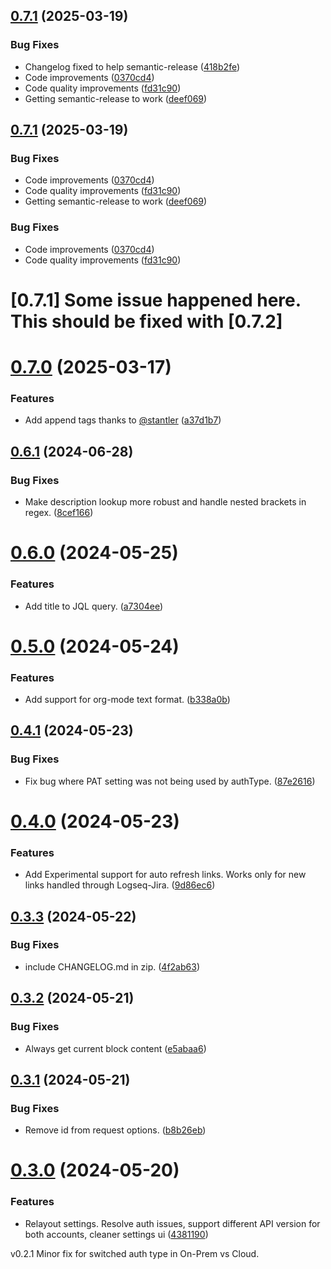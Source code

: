 ## [0.7.1](https://github.com/adyscorpius/logseq-jira/compare/v0.7.0...v0.7.1) (2025-03-19)


### Bug Fixes

* Changelog fixed to help semantic-release ([418b2fe](https://github.com/adyscorpius/logseq-jira/commit/418b2fe9e8c0450d1a4c713408d8e777ad758b08))
* Code improvements ([0370cd4](https://github.com/adyscorpius/logseq-jira/commit/0370cd40295d0545b9ace6655fdfdda2ca627261))
* Code quality improvements ([fd31c90](https://github.com/adyscorpius/logseq-jira/commit/fd31c905c038351f29b52fa40db00f431ed79378))
* Getting semantic-release to work ([deef069](https://github.com/adyscorpius/logseq-jira/commit/deef0699eb002598903dee50b03735e7417050ef))

## [0.7.1](https://github.com/adyscorpius/logseq-jira/compare/v0.7.0...v0.7.1) (2025-03-19)

### Bug Fixes

* Code improvements ([0370cd4](https://github.com/adyscorpius/logseq-jira/commit/0370cd40295d0545b9ace6655fdfdda2ca627261))
* Code quality improvements ([fd31c90](https://github.com/adyscorpius/logseq-jira/commit/fd31c905c038351f29b52fa40db00f431ed79378))
* Getting semantic-release to work ([deef069](https://github.com/adyscorpius/logseq-jira/commit/deef0699eb002598903dee50b03735e7417050ef))

### Bug Fixes

* Code improvements ([0370cd4](https://github.com/adyscorpius/logseq-jira/commit/0370cd40295d0545b9ace6655fdfdda2ca627261))
* Code quality improvements ([fd31c90](https://github.com/adyscorpius/logseq-jira/commit/fd31c905c038351f29b52fa40db00f431ed79378))

# [0.7.1] Some issue happened here. This should be fixed with [0.7.2]

# [0.7.0](https://github.com/adyscorpius/logseq-jira/compare/v0.6.1...v0.7.0) (2025-03-17)


### Features

* Add append tags thanks to [@stantler](https://github.com/stantler) ([a37d1b7](https://github.com/adyscorpius/logseq-jira/commit/a37d1b708439c4d96e5f7617ed42e7986edca8d0))

## [0.6.1](https://github.com/adyscorpius/logseq-jira/compare/v0.6.0...v0.6.1) (2024-06-28)


### Bug Fixes

*  Make description lookup more robust and handle nested brackets in regex. ([8cef166](https://github.com/adyscorpius/logseq-jira/commit/8cef166d6a1a9fdde70e22bf58f40c21ad61594d))

# [0.6.0](https://github.com/adyscorpius/logseq-jira/compare/v0.5.0...v0.6.0) (2024-05-25)


### Features

* Add title to JQL query. ([a7304ee](https://github.com/adyscorpius/logseq-jira/commit/a7304ee4995cb5e8589aa89903c0717470857a75))

# [0.5.0](https://github.com/adyscorpius/logseq-jira/compare/v0.4.1...v0.5.0) (2024-05-24)


### Features

* Add support for org-mode text format. ([b338a0b](https://github.com/adyscorpius/logseq-jira/commit/b338a0bab0c762ca4a806651fff1b4a48b6e1be4))

## [0.4.1](https://github.com/adyscorpius/logseq-jira/compare/v0.4.0...v0.4.1) (2024-05-23)


### Bug Fixes

* Fix bug where PAT setting was not being used by authType. ([87e2616](https://github.com/adyscorpius/logseq-jira/commit/87e2616b3799b14e2c54a9f69551692e52145bec))

# [0.4.0](https://github.com/adyscorpius/logseq-jira/compare/v0.3.3...v0.4.0) (2024-05-23)


### Features

* Add Experimental support for auto refresh links. Works only for new links handled through Logseq-Jira. ([9d86ec6](https://github.com/adyscorpius/logseq-jira/commit/9d86ec6c663f442742167a9f3c60b9a4ddd7d41e))

## [0.3.3](https://github.com/adyscorpius/logseq-jira/compare/v0.3.2...v0.3.3) (2024-05-22)


### Bug Fixes

* include CHANGELOG.md in zip. ([4f2ab63](https://github.com/adyscorpius/logseq-jira/commit/4f2ab6330af35d32a2acc8a0ebdca256244f762d))

## [0.3.2](https://github.com/adyscorpius/logseq-jira/compare/v0.3.1...v0.3.2) (2024-05-21)


### Bug Fixes

* Always get current block content ([e5abaa6](https://github.com/adyscorpius/logseq-jira/commit/e5abaa641d828f36a9d3d703e4abb7de45719666))

## [0.3.1](https://github.com/adyscorpius/logseq-jira/compare/v0.3.0...v0.3.1) (2024-05-21)


### Bug Fixes

* Remove id from request options. ([b8b26eb](https://github.com/adyscorpius/logseq-jira/commit/b8b26eb4cb30f17ef696b0aa42ede97790d12fcf))

# [0.3.0](https://github.com/adyscorpius/logseq-jira/compare/v0.2.1...v0.3.0) (2024-05-20)


### Features

* Relayout settings. Resolve auth issues, support different API version for both accounts, cleaner settings ui ([4381190](https://github.com/adyscorpius/logseq-jira/commit/4381190ca7b365d50979eda478e473b1a8f4b2bd))

v0.2.1 Minor fix for switched auth type in On-Prem vs Cloud.
